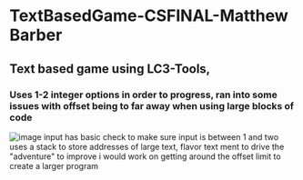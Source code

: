 # TextBasedGame-CSFINAL-Matthew Barber
## Text based game using LC3-Tools, 
### Uses 1-2 integer options in order to progress, ran into some issues with offset being to far away when using large blocks of code
![image](https://github.com/user-attachments/assets/9815387f-a3ae-4dcb-83ff-86a884154e3b)
input has basic check to make sure input is between 1 and two
uses a stack to store addresses of large text, flavor text ment to drive the "adventure"
to improve i would work on getting around the offset limit to create a larger program
